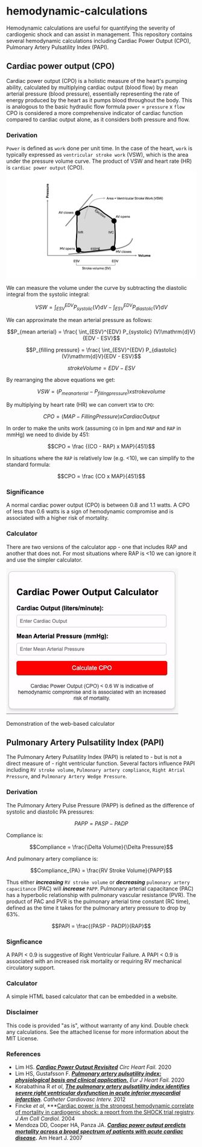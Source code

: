 # hemodynamic-calculations
Hemodynamic calculations are useful for quantifying the severity of cardiogenic shock and can assist in management.
This repository contains several hemodynamic calculations including Cardiac Power Output (CPO), Pulmonary Artery Pulsatility Index (PAPI).

## Cardiac power output (CPO)
Cardiac power output (CPO) is a holistic measure of the heart's pumping ability, calculated by multiplying cardiac output (blood flow) by mean arterial pressure (blood pressure), essentially representing the rate of energy produced by the heart as it pumps blood throughout the body. This is analogous to the basic hydraulic flow formula `power` = `pressure` x `flow` CPO is considered a more comprehensive indicator of cardiac function compared to cardiac output alone, as it considers both pressure and flow.

### Derivation
`Power` is defined as `work` done per unit time. In the case of the heart, `work` is typically expressed as `ventricular stroke work` (VSW), which is the area under the pressure volume curve. The product of VSW and heart rate (HR) is `cardiac power output` (CPO).
![](https://github.com/nickmmark/hemodynamic-calculations/blob/main/cardiac_stroke_work_figure.png)

We can measure the volume under the curve by subtracting the diastolic integral from the systolic integral:
```math
VSW = \int_{ESV}^{EDV} P_{systolic} (V)\mathrm{d}V - \int_{ESV}^{EDV} P_{diastolic} (V)\mathrm{d}V
```
We can approximate the mean arterial pressure as follows:
```math
P_{mean arterial} = \frac{ \int_{ESV}^{EDV} P_{systolic} (V)\mathrm{d}V}{EDV - ESV}
```


```math
P_{filling pressure} = \frac{ \int_{ESV}^{EDV} P_{diastolic} (V)\mathrm{d}V}{EDV - ESV}
```



```math
stroke Volume = EDV - ESV
```
By rearranging the above equations we get:
```math
VSW = (P_{mean arterial} - P_{filling pressure}) x stroke volume
```

By multiplying by heart rate (HR) we can convert `VSW` to `CPO`:
```math
CPO = (MAP - {Filling Pressure}) x {Cardiac Output}
```

In order to make the units work (assuming `CO` in lpm and `MAP` and `RAP` in mmHg) we need to divide by 451:
```math
CPO = \frac {(CO - RAP) x MAP}{451}
```

In situations where the `RAP` is relatively low (e.g. <10), we can simplify to the standard formula:
```math
CPO = \frac {CO x MAP}{451}
```

### Significance
A normal cardiac power output (CPO) is between 0.8 and 1.1 watts.
A CPO of less than 0.6 watts is a sign of hemodynamic compromise and is associated with a higher risk of mortality.

### Calculator
There are two versions of the calculator app - one that includes RAP and another that does not. For most situations where RAP is <10 we can ignore it and use the simpler calculator.


![](https://github.com/nickmmark/hemodynamic-calculations/blob/main/CPO_calculator_demo.gif)

Demonstration of the web-based calculator



## Pulmonary Artery Pulsatility Index (PAPI)
The Pulmonary Artery Pulsatility Index (PAPI) is related to - but is not a direct measure of - right ventricular function. Several factors influence PAPI including `RV stroke volume`, `Pulmonary artery compliance`, `Right Atrial Pressure`, and `Pulmonary Artery Wedge Pressure`.

### Derivation
The Pulmonary Artery Pulse Pressure (PAPP) is defined as the difference of systolic and diastolic PA pressures:
```math
PAPP = PASP - PADP
```

Compliance is:
```math
Compliance = \frac{\Delta Volume}{\Delta Pressure}
```

And pulmonary artery compliance is:
```math
Compliance_{PA} = \frac{RV Stroke Volume}{PAPP}
```

Thus either ***increasing*** `RV stroke volume` or ***decreasing*** `pulmonary artery capacitance` (PAC) will ***increase*** `PAPP`.
Pulmonary arterial capacitance (PAC) has a hyperbolic relationship with pulmonary vascular resistance (PVR). The product of PAC and PVR is the pulmonary arterial time constant (RC time), defined as the time it takes for the pulmonary artery pressure to drop by 63%.

```math
PAPI = \frac{(PASP - PADP)}{RAP}
```

### Signficance
A PAPI < 0.9 is suggestive of Right Ventricular Failure. A PAPI < 0.9 is associated with an increased risk mortality or requiring RV mechanical circulatory support.

### Calculator
A simple HTML based calculator that can be embedded in a website.

### Disclaimer
This code is provided "as is", without warranty of any kind. Double check any calculations. See the attached license for more information about the MIT License.

### References
- Lim HS. ***[Cardiac Power Output Revisited](https://doi.org/10.1161/CIRCHEARTFAILURE.120.007393)*** _Circ Heart Fail._ 2020
- Lim HS, Gustafsson F. ***[Pulmonary artery pulsatility index: physiological basis and clinical application.](https://onlinelibrary.wiley.com/doi/full/10.1002/ejhf.1679)*** _Eur J Heart Fail._ 2020
- Korabathina R _et al_, ***[The pulmonary artery pulsatility index identifies severe right ventricular dysfunction in acute inferior myocardial infarction](https://pubmed.ncbi.nlm.nih.gov/21954053/)***. _Catheter Cardiovasc Interv._ 2012
- Fincke _et al_, ***[Cardiac power is the strongest hemodynamic correlate of mortality in cardiogenic shock: a report from the SHOCK trial registry](https://pubmed.ncbi.nlm.nih.gov/15261929/). _J Am Coll Cardiol._ 2004
- Mendoza DD, Cooper HA, Panza JA. ***[Cardiac power output predicts mortality across a broad spectrum of patients with acute cardiac disease](https://pubmed.ncbi.nlm.nih.gov/17307413/).*** Am Heart J. 2007
